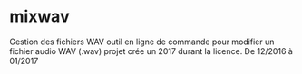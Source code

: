 # mixwav
Gestion des fichiers WAV
outil en ligne de commande pour modifier un fichier audio WAV (.wav)
projet crée un 2017 durant la licence.
De 12/2016 à 01/2017
